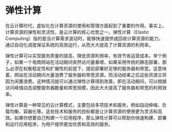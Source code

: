 # 弹性计算

在云计算时代，虚拟化在计算资源的使用和管理方面起到了重要的作用。事实上，计算资源的弹性和灵活性，是云计算的核心优势之一。弹性计算（Elastic Computing）指的是当计算需求波动时，能够快速提供或回收计算资源的能力，通过自动化调度保证系统的高效运行，从而大大提高了计算资源的利用率。

弹性计算可以实现服务质量的提高，降低资源利用率，有效节省运营成本。举个例子，如果一个电商网站在活动期间突然访问量暴增，如果采用传统的静态部署，那么必须在权衡稳定性和扩展性的前提下，提前部署好足够的服务器和带宽。这意味着，网站在活动期间大量浪费了服务器和带宽资源，而活动结束之后这些资源又将因为闲置浪费。这种情况就可以通过弹性计算得到改善。即在活动期间，可以根据访问峰值动态调整服务器数量和带宽规模，因此大大提高了服务器和带宽的利用效率。

弹性计算是一种常见的云计算模式，主要包括多项技术和服务，例如自动伸缩、负载均衡、容器化等。这些技术和服务的目标都是让计算资源的使用更为灵活和高效。如果你想要自己构建一个应用程序，那么弹性计算可以帮助你快速构建、部署和运行应用程序，为用户提供更加优质和高效的服务。